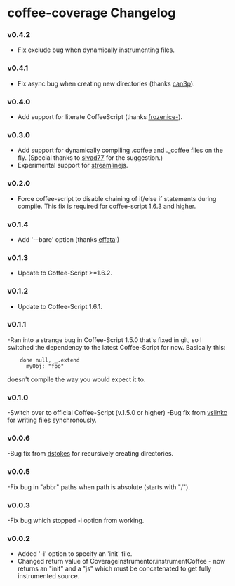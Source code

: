 # coffee-coverage Changelog

### v0.4.2

  - Fix exclude bug when dynamically instrumenting files.

### v0.4.1

  - Fix async bug when creating new directories (thanks [can3p](https://github.com/can3p)).

### v0.4.0

  - Add support for literate CoffeeScript (thanks [frozenice-](https://github.com/frozenice-)).

### v0.3.0

  - Add support for dynamically compiling .coffee and ._coffee files on the fly.  (Special thanks
    to [sivad77](https://github.com/sivad77) for the suggestion.)
  - Experimental support for [streamlinejs](https://github.com/Sage/streamlinejs).

### v0.2.0

  - Force coffee-script to disable chaining of if/else if statements during compile.  This
    fix is required for coffee-script 1.6.3 and higher.

### v0.1.4

  - Add '--bare' option (thanks [effata](https://github.com/effata)!)

### v0.1.3

  - Update to Coffee-Script >=1.6.2.

### v0.1.2

  - Update to Coffee-Script 1.6.1.

### v0.1.1

  -Ran into a strange bug in Coffee-Script 1.5.0 that's fixed in git, so I switched the dependency
   to the latest Coffee-Script for now.  Basically this:

        done null, _.extend
          myObj: "foo"

   doesn't compile the way you would expect it to.

### v0.1.0

  -Switch over to official Coffee-Script (v.1.5.0 or higher)
  -Bug fix from [vslinko](https://github.com/vslinko) for writing files synchronously.

### v0.0.6

  -Bug fix from [dstokes](https://github.com/dstokes) for recursively creating directories.

### v0.0.5

  -Fix bug in "abbr" paths when path is absolute (starts with "/").

### v0.0.3

  -Fix bug which stopped -i option from working.

### v0.0.2

 - Added '-i' option to specify an 'init' file.
 - Changed return value of CoverageInstrumentor.instrumentCoffee - now returns an
   "init" and a "js" which must be concatenated to get fully instrumented source.



